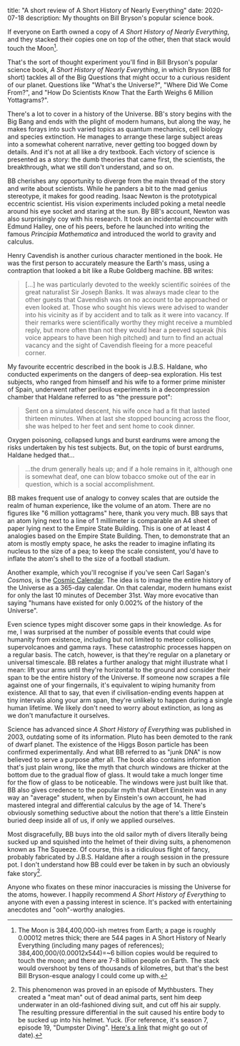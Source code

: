 title: "A short review of A Short History of Nearly Everything"
date: 2020-07-18
description: My thoughts on Bill Bryson's popular science book.

If everyone on Earth owned a copy of *A Short History of Nearly Everything*, and they stacked their copies one on top of the other, then that stack would touch the Moon[^moon].

That's the sort of thought experiment you'll find in Bill Bryson's popular science book, *A Short History of Nearly Everything*, in which Bryson (BB for short) tackles all of the Big Questions that might occur to a curious resident of our planet. Questions like "What's the Universe?", "Where Did We Come From?", and "How Do Scientists Know That the Earth Weighs 6 Million Yottagrams?".

There's a lot to cover in a history of the Universe. BB's story begins with the Big Bang and ends with the plight of modern humans, but along the way, he makes forays into such varied topics as quantum mechanics, cell biology and species extinction. He manages to arrange these large subject areas into a somewhat coherent narrative, never getting too bogged down by details. And it's not at all like a dry textbook. Each victory of science is presented as a story: the dumb theories that came first, the scientists, the breakthrough, what we still don't understand, and so on.

BB cherishes any opportunity to diverge from the main thread of the story and write about scientists. While he panders a bit to the mad genius stereotype, it makes for good reading. Isaac Newton is the prototypical eccentric scientist. His vision experiments included poking a metal needle around his eye socket and staring at the sun. By BB's account, Newton was also surprisingly coy with his research. It took an incidental encounter with Edmund Halley, one of his peers, before he launched into writing the famous *Principia Mathematica* and introduced the world to gravity and calculus.

Henry Cavendish is another curious character mentioned in the book. He was the first person to accurately measure the Earth's mass, using a contraption that looked a bit like a Rube Goldberg machine. BB writes:

> [...] he was particularly devoted to the weekly scientific soirées of the great naturalist Sir Joseph Banks. It was always made clear to the other guests that Cavendish was on no account to be approached or even looked at. Those who sought his views were advised to wander into his vicinity as if by accident and to talk as it were into vacancy. If their remarks were scientifically worthy they might receive a mumbled reply, but more often than not they would hear a peeved squeak (his voice appears to have been high pitched) and turn to find an actual vacancy and the sight of Cavendish fleeing for a more peaceful corner.

My favourite eccentric described in the book is J.B.S. Haldane, who conducted experiments on the dangers of deep-sea exploration. His test subjects, who ranged from himself and his wife to a former prime minister of Spain, underwent rather perilous experiments in a decompression chamber that Haldane referred to as "the pressure pot":

> Sent on a simulated descent, his wife once had a fit that lasted thirteen minutes. When at last she stopped bouncing across the floor, she was helped to her feet and sent home to cook dinner.

Oxygen poisoning, collapsed lungs and burst eardrums were among the risks undertaken by his test subjects. But, on the topic of burst eardrums, Haldane hedged that...

> ...the drum generally heals up; and if a hole remains in it, although one is somewhat deaf, one can blow tobacco smoke out of the ear in question, which is a social accomplishment.

BB makes frequent use of analogy to convey scales that are outside the realm of human experience, like the volume of an atom. There are no figures like "6 million yottagrams" here, thank you very much. BB says that an atom lying next to a line of 1 millimeter is comparable an A4 sheet of paper lying next to the Empire State Building. This is one of at least 4 analogies based on the Empire State Building. Then, to demonstrate that an atom is mostly empty space, he asks the reader to imagine inflating its nucleus to the size of a pea; to keep the scale consistent, you'd have to inflate the atom's shell to the size of a football stadium.

Another example, which you'll recognise if you've seen Carl Sagan's *Cosmos*, is the [Cosmic Calendar](https://en.wikipedia.org/wiki/Cosmic_Calendar). The idea is to imagine the entire history of the Universe as a 365-day calendar. On that calendar, modern humans exist for only the last 10 minutes of December 31st. Way more evocative than saying "humans have existed for only 0.002% of the history of the Universe".

Even science types might discover some gaps in their knowledge. As for me, I was surprised at the number of possible events that could wipe humanity from existence, including but not limited to meteor collisions, supervolcanoes and gamma rays. These catastrophic processes happen on a regular basis. The catch, however, is that they're regular on a planetary or universal timescale. BB relates a further analogy that might illustrate what I mean: lift your arms until they're horizontal to the ground and consider their span to be the entire history of the Universe. If someone now scrapes a file against one of your fingernails, it's equivalent to wiping humanity from existence. All that to say, that even if civilisation-ending events happen at tiny intervals along your arm span, they're unlikely to happen during a single human lifetime. We likely don't need to worry about extinction, as long as we don't manufacture it ourselves.

Science has advanced since *A Short History of Everything* was published in 2003, outdating some of its information. Pluto has been demoted to the rank of dwarf planet. The existence of the Higgs Boson particle has been confirmed experimentally. And what BB referred to as "junk DNA" is now believed to serve a purpose after all. The book also contains information that's just plain wrong, like the myth that church windows are thicker at the bottom due to the gradual flow of glass. It would take a much longer time for the flow of glass to be noticeable. The windows were just built like that. BB also gives credence to the popular myth that Albert Einstein was in any way an "average" student, when by Einstein's own account, he had mastered integral and differential calculus by the age of 14. There's obviously something seductive about the notion that there's a little Einstein buried deep inside all of us, if only we applied ourselves.

Most disgracefully, BB buys into the old sailor myth of divers literally being sucked up and squished into the helmet of their diving suits, a phenomenon known as The Squeeze. Of course, this is a ridiculous flight of fancy, probably fabricated by J.B.S. Haldane after a rough session in the pressure pot. I don't understand how BB could ever be taken in by such an obviously fake story[^myth].

Anyone who fixates on these minor inaccuracies is missing the Universe for the atoms, however. I happily recommend *A Short History of Everything* to anyone with even a passing interest in science. It's packed with entertaining anecdotes and "ooh"-worthy analogies.

[^moon]: The Moon is 384,400,000-ish metres from Earth; a page is roughly 0.00012 metres thick; there are 544 pages in A Short History of Nearly Everything (including many pages of references); 384,400,000/(0.00012x544)=~6 billion copies would be required to touch the moon; and there are 7-8 billion people on Earth. The stack would overshoot by tens of thousands of kilometres, but that's the best Bill Bryson-esque analogy I could come up with.

[^myth]: This phenomenon was proved in an episode of Mythbusters. They created a "meat man" out of dead animal parts, sent him deep underwater in an old-fashioned diving suit, and cut off his air supply. The resulting pressure differential in the suit caused his entire body to be sucked up into his helmet. Yuck. (For reference, it's season 7, episode 19, "Dumpster Diving". [Here's a link](https://www.dailymotion.com/video/x2n8zuu) that might go out of date).
